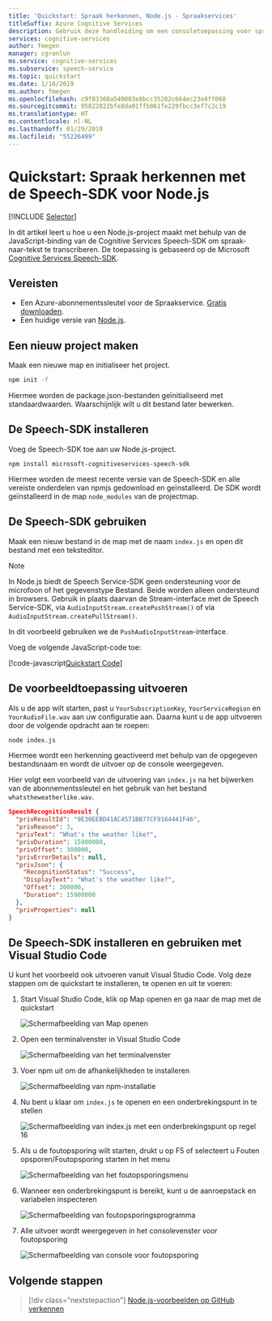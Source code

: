 ```yaml
---
title: 'Quickstart: Spraak herkennen, Node.js - Spraakservices'
titleSuffix: Azure Cognitive Services
description: Gebruik deze handleiding om een consoletoepassing voor spraak-naar-tekst te maken met de Speech-SDK voor Node.js. Als u klaar bent, kunt u de microfoon van de computer gebruiken om in realtime spraak naar tekst te transcriberen.
services: cognitive-services
author: fmegen
manager: cgronlun
ms.service: cognitive-services
ms.subservice: speech-service
ms.topic: quickstart
ms.date: 1/16/2019
ms.author: fmegen
ms.openlocfilehash: c9f83368a540003e8bcc35282c664ec23e4ff068
ms.sourcegitcommit: 95822822bfe8da01ffb061fe229fbcc3ef7c2c19
ms.translationtype: HT
ms.contentlocale: nl-NL
ms.lasthandoff: 01/29/2019
ms.locfileid: "55226499"
---
```

# <a name="quickstart-recognize-speech-with-the-speech-sdk-for-nodejs"></a>Quickstart: Spraak herkennen met de Speech-SDK voor Node.js

[!INCLUDE [Selector](../../../includes/cognitive-services-speech-service-quickstart-selector.md)]

In dit artikel leert u hoe u een Node.js-project maakt met behulp van de JavaScript-binding van de Cognitive Services Speech-SDK om spraak-naar-tekst te transcriberen.
De toepassing is gebaseerd op de Microsoft [Cognitive Services Speech-SDK](https://aka.ms/csspeech/npmpackage).

## <a name="prerequisites"></a>Vereisten

* Een Azure-abonnementssleutel voor de Spraakservice. [Gratis downloaden](get-started.md).
* Een huidige versie van [Node.js](https://nodejs.org).

## <a name="create-a-new-project"></a>Een nieuw project maken

Maak een nieuwe map en initialiseer het project.

```sh
npm init -f
```

Hiermee worden de package.json-bestanden geïnitialiseerd met standaardwaarden. Waarschijnlijk wilt u dit bestand later bewerken.

## <a name="install-the-speech-sdk"></a>De Speech-SDK installeren

Voeg de Speech-SDK toe aan uw Node.js-project.

```
npm install microsoft-cognitiveservices-speech-sdk
```

Hiermee worden de meest recente versie van de Speech-SDK en alle vereiste onderdelen van npmjs gedownload en geïnstalleerd. De SDK wordt geïnstalleerd in de map `node_modules` van de projectmap.

## <a name="use-the-speech-sdk"></a>De Speech-SDK gebruiken

Maak een nieuw bestand in de map met de naam `index.js` en open dit bestand met een teksteditor.

> [!NOTE]
> In Node.js biedt de Speech Service-SDK geen ondersteuning voor de microfoon of het gegevenstype Bestand. Beide worden alleen ondersteund in browsers. Gebruik in plaats daarvan de Stream-interface met de Speech Service-SDK, via `AudioInputStream.createPushStream()` of via `AudioInputStream.createPullStream()`.

In dit voorbeeld gebruiken we de `PushAudioInputStream`-interface.

Voeg de volgende JavaScript-code toe:

[!code-javascript[Quickstart Code](~/samples-cognitive-services-speech-sdk/quickstart/js-node/index.js#code)]

## <a name="run-the-sample"></a>De voorbeeldtoepassing uitvoeren

Als u de app wilt starten, past u `YourSubscriptionKey`, `YourServiceRegion` en `YourAudioFile.wav` aan uw configuratie aan. Daarna kunt u de app uitvoeren door de volgende opdracht aan te roepen:

```sh
node index.js
```

Hiermee wordt een herkenning geactiveerd met behulp van de opgegeven bestandsnaam en wordt de uitvoer op de console weergegeven.

Hier volgt een voorbeeld van de uitvoering van `index.js` na het bijwerken van de abonnementssleutel en het gebruik van het bestand `whatstheweatherlike.wav`.

```json
SpeechRecognitionResult {
  "privResultId": "9E30EEBD41AC4571BB77CF9164441F46",
  "privReason": 3,
  "privText": "What's the weather like?",
  "privDuration": 15900000,
  "privOffset": 300000,
  "privErrorDetails": null,
  "privJson": {
    "RecognitionStatus": "Success",
    "DisplayText": "What's the weather like?",
    "Offset": 300000,
    "Duration": 15900000
  },
  "privProperties": null
}
```

## <a name="install-and-use-the-speech-sdk-with-visual-studio-code"></a>De Speech-SDK installeren en gebruiken met Visual Studio Code

U kunt het voorbeeld ook uitvoeren vanuit Visual Studio Code. Volg deze stappen om de quickstart te installeren, te openen en uit te voeren:

1. Start Visual Studio Code, klik op Map openen en ga naar de map met de quickstart

   ![Schermafbeelding van Map openen](media/sdk/qs-js-node-01-open_project.png)

1. Open een terminalvenster in Visual Studio Code

   ![Schermafbeelding van het terminalvenster](media/sdk/qs-js-node-02_open_terminal.png)

1. Voer npm uit om de afhankelijkheden te installeren

   ![Schermafbeelding van npm-installatie](media/sdk/qs-js-node-03-npm_install.png)

1. Nu bent u klaar om `index.js` te openen en een onderbrekingspunt in te stellen

   ![Schermafbeelding van index.js met een onderbrekingspunt op regel 16](media/sdk/qs-js-node-04-setup_breakpoint.png)

1. Als u de foutopsporing wilt starten, drukt u op F5 of selecteert u Fouten opsporen/Foutopsporing starten in het menu

   ![Schermafbeelding van het foutopsporingsmenu](media/sdk/qs-js-node-05-start_debugging.png)

1. Wanneer een onderbrekingspunt is bereikt, kunt u de aanroepstack en variabelen inspecteren

   ![Schermafbeelding van foutopsporingsprogramma](media/sdk/qs-js-node-06-hit_breakpoint.png)

1. Alle uitvoer wordt weergegeven in het consolevenster voor foutopsporing

   ![Schermafbeelding van console voor foutopsporing](media/sdk/qs-js-node-07-debug_output.png)

## <a name="next-steps"></a>Volgende stappen

> [!div class="nextstepaction"]
> [Node.js-voorbeelden op GitHub verkennen](https://aka.ms/csspeech/samples)
